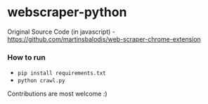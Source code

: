 # webscraper-python

Original Source Code (in javascript) - https://github.com/martinsbalodis/web-scraper-chrome-extension

### How to run
- `pip install requirements.txt`
- `python crawl.py`


Contributions are most welcome :)
